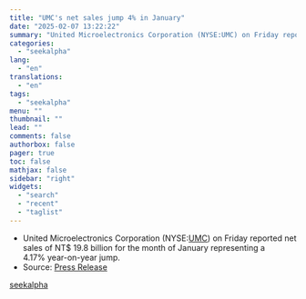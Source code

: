 ```yaml
---
title: "UMC's net sales jump 4% in January"
date: "2025-02-07 13:22:22"
summary: "United Microelectronics Corporation (NYSE:UMC) on Friday reported net sales of NT$ 19.8 billion for the month of January representing a 4.17% year-on-year jump. Source: Press Release"
categories:
  - "seekalpha"
lang:
  - "en"
translations:
  - "en"
tags:
  - "seekalpha"
menu: ""
thumbnail: ""
lead: ""
comments: false
authorbox: false
pager: true
toc: false
mathjax: false
sidebar: "right"
widgets:
  - "search"
  - "recent"
  - "taglist"
---
```


* United Microelectronics Corporation (NYSE:[UMC](https://seekingalpha.com/symbol/UMC "United Microelectronics Corporation")) on Friday reported net sales of NT$ 19.8 billion for the month of January representing a 4.17% year-on-year jump.
* Source: [Press Release](https://seekingalpha.com/pr/19995310-umc-reports-sales-for-january-2025)

[seekalpha](https://seekingalpha.com/news/4405032-umcs-net-sales-jump-4-in-january)
